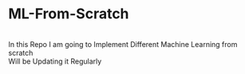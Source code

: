 # ML-From-Scratch
<br>
In this Repo I am going to Implement Different Machine Learning from scratch <br>
Will be Updating it Regularly

